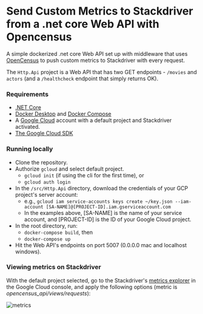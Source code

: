 # Send Custom Metrics to Stackdriver from a .net core Web API with Opencensus

A simple dockerized .net core Web API set up with middleware that uses [OpenCensus](https://github.com/census-instrumentation/opencensus-csharp) to push custom metrics to Stackdriver with every request.

The `Http.Api` project is a Web API that has two GET endpoints - `/movies` and `actors` (and a `/healthcheck` endpoint that simply returns OK).

### Requirements
* [.NET Core](https://dotnet.microsoft.com/download)
* [Docker Desktop](https://www.docker.com/products/docker-desktop) and [Docker Compose](https://docs.docker.com/compose/)
* A [Google Cloud](https://cloud.google.com/) account with a default project and Stackdriver activated.
* [The Google Cloud SDK](https://cloud.google.com/sdk/docs/quickstarts)

### Running locally
* Clone the repository.
* Authorize `gcloud` and select default project. 
  * `gcloud init` (if using the cli for the first time), or
  * `gcloud auth login`
* In the `/src/Http.Api` directory, download the credentials of your GCP project's server account:
  * e.g., `gcloud iam service-accounts keys create ~/key.json --iam-account [SA-NAME]@[PROJECT-ID].iam.gserviceaccount.com`
  * In the examples above, [SA-NAME] is the name of your service account, and [PROJECT-ID] is the ID of your Google Cloud project.
* In the root directory, run: 
  * `docker-compose build`, then
  * `docker-compose up`
* Hit the Web API's endpoints on port 5007 (0.0.0.0 mac and localhost windows).

### Viewing metrics on Stackdriver

With the default project selected, go to the Stackdriver's [metrics explorer](https://console.cloud.google.com/monitoring/metrics-explorer) in the Google Cloud console, and apply the following options (metric is _opencensus_api/views/requests_):

![metrics](https://i.imgur.com/QK17Odr.png)
